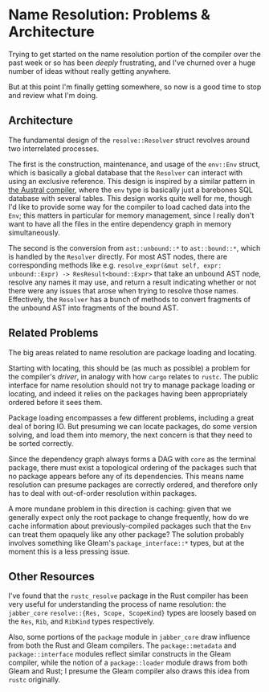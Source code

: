 # Name Resolution: Problems & Architecture

Trying to get started on the name resolution portion of the compiler over the
past week or so has been _deeply_ frustrating, and I've churned over a huge
number of ideas without really getting anywhere.

But at this point I'm finally getting somewhere, so now is a good time to stop
and review what I'm doing.

## Architecture
The fundamental design of the `resolve::Resolver` struct revolves around two
interrelated processes. 

The first is the construction, maintenance, and usage of the `env::Env` struct,
which is basically a global database that the `Resolver` can interact with
using an exclusive reference. This design is inspired by a similar pattern in
[the Austral compiler](https://borretti.me/article/design-austral-compiler#env),
where the `env` type is basically just a barebones SQL database with several
tables. This design works quite well for me, though I'd like to provide some
way for the compiler to load cached data into the `Env`; this matters in
particular for memory management, since I really don't want to have all the
files in the entire dependency graph in memory simultaneously.

The second is the conversion from `ast::unbound::*` to `ast::bound::*`, which
is handled by the `Resolver` directly. For most AST nodes, there are
corresponding methods like e.g. 
`resolve_expr(&mut self, expr: unbound::Expr) -> ResResult<bound::Expr>`
that take an unbound AST node, resolve any names it may use, and return a
result indicating whether or not there were any issues that arose when trying
to resolve those names. Effectively, the `Resolver` has a bunch of methods to
convert fragments of the unbound AST into fragments of the bound AST.

## Related Problems
The big areas related to name resolution are package loading and locating.

Starting with locating, this should be (as much as possible) a problem for
the compiler's _driver_, in analogy with how `cargo` relates to `rustc`. The
public interface for name resolution should not try to manage package loading
or locating, and indeed it relies on the packages having been appropriately
ordered before it sees them.

Package loading encompasses a few different problems, including a great deal
of boring IO. But presuming we can locate packages, do some version solving,
and load them into memory, the next concern is that they need to be sorted
correctly.

Since the dependency graph always forms a DAG with `core` as the terminal
package, there must exist a topological ordering of the packages such that
no package appears before any of its dependencies. This means name resolution
can presume packages are correctly ordered, and therefore only has to deal
with out-of-order resolution within packages.

A more mundane problem in this direction is caching: given that we generally
expect only the root package to change frequently, how do we cache information
about previously-compiled packages such that the `Env` can treat them opaquely
like any other package? The solution probably involves something like Gleam's
`package_interface::*` types, but at the moment this is a less pressing issue.

## Other Resources
I've found that the `rustc_resolve` package in the Rust compiler has been very
useful for understanding the process of name resolution: the `jabber_core`
`resolve::{Res, Scope, ScopeKind}` types are loosely based on the `Res`, `Rib`,
and `RibKind` types respectively.

Also, some portions of the `package` module in `jabber_core` draw influence
from both the Rust and Gleam compilers. The `package::metadata` and 
`package::interface` modules reflect similar constructs in the Gleam compiler,
while the notion of a `package::loader` module draws from both Gleam and Rust;
I presume the Gleam compiler also draws this idea from `rustc` originally.
